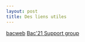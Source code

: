 ```yaml
---
layout: post
title: Des liens utiles
---
```

[bacweb](http://www.bacweb.tn/)
[Bac'21 Support group](https://drive.google.com/drive/folders/1SVKblvNKhom0MYyRLHjEqsPW3fevdus9)
